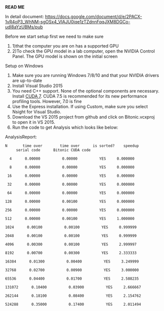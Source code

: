 **READ ME**


In detail document: 
https://docs.google.com/document/d/e/2PACX-1vR4oP3_WhNM-sgOSx4_VIAJU0iqe1zTZdnnFqqJXM8DGCo-udl8aYzUBMs/pub


Before we start setup first we need to make sure

1. 1)that the computer you are on has a supported GPU
2. 2)To check the GPU model in a lab computer, open the NVIDIA Control Panel. The GPU model is shown on the initial screen

Setup on Windows

1. Make sure you are running Windows 7/8/10 and that your NVIDIA drivers are up-to-date
2. Install Visual Studio 2015
3. You need C++ support. None of the optional components are necessary. Install [CUDA 7](https://developer.nvidia.com/cuda-downloads?sid=925343). CUDA 7.5 is recommended for its new performance profiling tools. However, 7.0 is fine
4. Use the Express installation. If using Custom, make sure you select Nsight for Visual Studio.
5. Download the VS  2015 project from github and click on Bitonic.vcxproj to open it in VS 2015.
6. Run the code to get Analysis which looks like below:

AnalysisReport:

    N       time over        time over      is sorted?    speedup
         serial code      Bitonic CUDA code

      4      0.00000          0.00000          YES     0.000000

      8      0.00000          0.00000          YES     0.000000

     16      0.00000          0.00000          YES     0.000000

     32      0.00000          0.00000          YES     0.000000

     64      0.00000          0.00000          YES     0.000000

    128      0.00000          0.00100          YES     0.000000

    256      0.00000          0.00000          YES     0.000000

    512      0.00000          0.00100          YES     1.000000

    1024      0.00100          0.00100          YES     0.999999

    2048      0.00100          0.00100          YES     0.999999

    4096      0.00300          0.00100          YES     2.999997

    8192      0.00700          0.00300          YES     2.333333

    16384      0.01300          0.00400          YES     3.249999

    32768      0.02700          0.00900          YES     3.000000

    65536      0.04400          0.01700          YES     2.588235

    131072      0.10400          0.03900          YES     2.666667

    262144      0.18100          0.08400          YES     2.154762

    524288      0.35000          0.17400          YES     2.011494
